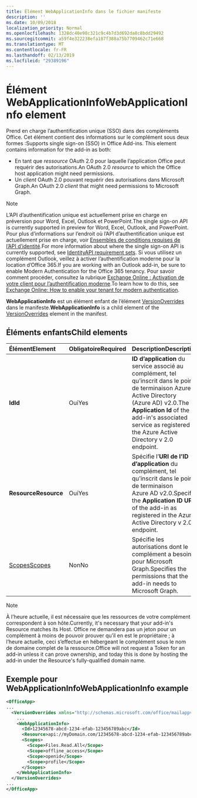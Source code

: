 ```yaml
---
title: Élément WebApplicationInfo dans le fichier manifeste
description: ''
ms.date: 10/09/2018
localization_priority: Normal
ms.openlocfilehash: 1328dc40e98c321c9c4b7d3d692da8c8bdd29492
ms.sourcegitcommit: a59f4e322238efa187f388a75b7709462c71e668
ms.translationtype: MT
ms.contentlocale: fr-FR
ms.lasthandoff: 02/13/2019
ms.locfileid: "29389196"
---
```

# <a name="webapplicationinfo-element"></a><span data-ttu-id="487b9-102">Élément WebApplicationInfo</span><span class="sxs-lookup"><span data-stu-id="487b9-102">WebApplicationInfo element</span></span>

<span data-ttu-id="487b9-103">Prend en charge l’authentification unique (SSO) dans des compléments Office. Cet élément contient des informations sur le complément sous deux formes :</span><span class="sxs-lookup"><span data-stu-id="487b9-103">Supports single sign-on (SSO) in Office Add-ins. This element contains information for the add-in as both:</span></span>

- <span data-ttu-id="487b9-104">En tant que *ressource* OAuth 2.0 pour laquelle l’application Office peut requérir des autorisations.</span><span class="sxs-lookup"><span data-stu-id="487b9-104">An OAuth 2.0 *resource* to which the Office host application might need permissions.</span></span>
- <span data-ttu-id="487b9-105">Un *client* OAuth 2.0 pouvant requérir des autorisations dans Microsoft Graph.</span><span class="sxs-lookup"><span data-stu-id="487b9-105">An OAuth 2.0 *client* that might need permissions to Microsoft Graph.</span></span>

> [!NOTE]
> <span data-ttu-id="487b9-106">L’API d’authentification unique est actuellement prise en charge en préversion pour Word, Excel, Outlook et PowerPoint.</span><span class="sxs-lookup"><span data-stu-id="487b9-106">The single sign-on API is currently supported in preview for Word, Excel, Outlook, and PowerPoint.</span></span> <span data-ttu-id="487b9-107">Pour plus d’informations sur l’endroit où l’API d’authentification unique est actuellement prise en charge, voir [Ensembles de conditions requises de l’API d’identité](https://docs.microsoft.com/office/dev/add-ins/reference/requirement-sets/identity-api-requirement-sets).</span><span class="sxs-lookup"><span data-stu-id="487b9-107">For more information about where the single sign-on API is currently supported, see [IdentityAPI requirement sets](https://docs.microsoft.com/office/dev/add-ins/reference/requirement-sets/identity-api-requirement-sets).</span></span> <span data-ttu-id="487b9-108">Si vous utilisez un complément Outlook, veillez à activer l’authentification moderne pour la location d’Office 365.</span><span class="sxs-lookup"><span data-stu-id="487b9-108">If you are working with an Outlook add-in, be sure to enable Modern Authentication for the Office 365 tenancy.</span></span> <span data-ttu-id="487b9-109">Pour savoir comment procéder, consultez la rubrique [Exchange Online : Activation de votre client pour l’authentification moderne](https://social.technet.microsoft.com/wiki/contents/articles/32711.exchange-online-how-to-enable-your-tenant-for-modern-authentication.aspx).</span><span class="sxs-lookup"><span data-stu-id="487b9-109">To learn how to do this, see [Exchange Online: How to enable your tenant for modern authentication](https://social.technet.microsoft.com/wiki/contents/articles/32711.exchange-online-how-to-enable-your-tenant-for-modern-authentication.aspx).</span></span>

<span data-ttu-id="487b9-110">**WebApplicationInfo** est un élément enfant de l’élément [VersionOverrides](versionoverrides.md) dans le manifeste.</span><span class="sxs-lookup"><span data-stu-id="487b9-110">**WebApplicationInfo** is a child element of the [VersionOverrides](versionoverrides.md) element in the manifest.</span></span>  

## <a name="child-elements"></a><span data-ttu-id="487b9-111">Éléments enfants</span><span class="sxs-lookup"><span data-stu-id="487b9-111">Child elements</span></span>

|  <span data-ttu-id="487b9-112">Élément</span><span class="sxs-lookup"><span data-stu-id="487b9-112">Element</span></span> |  <span data-ttu-id="487b9-113">Obligatoire</span><span class="sxs-lookup"><span data-stu-id="487b9-113">Required</span></span>  |  <span data-ttu-id="487b9-114">Description</span><span class="sxs-lookup"><span data-stu-id="487b9-114">Description</span></span>  |
|:-----|:-----|:-----|
|  <span data-ttu-id="487b9-115">**Id**</span><span class="sxs-lookup"><span data-stu-id="487b9-115">**Id**</span></span>    |  <span data-ttu-id="487b9-116">Oui</span><span class="sxs-lookup"><span data-stu-id="487b9-116">Yes</span></span>   |  <span data-ttu-id="487b9-117">**ID d’application** du service associé au complément, tel qu’inscrit dans le point de terminaison Azure Active Directory (Azure AD) v2.0.</span><span class="sxs-lookup"><span data-stu-id="487b9-117">The **Application Id** of the add-in's associated service as registered in the Azure Active Directory v 2.0 endpoint.</span></span>|
|  <span data-ttu-id="487b9-118">**Resource**</span><span class="sxs-lookup"><span data-stu-id="487b9-118">**Resource**</span></span>  |  <span data-ttu-id="487b9-119">Oui</span><span class="sxs-lookup"><span data-stu-id="487b9-119">Yes</span></span>   |  <span data-ttu-id="487b9-120">Spécifie l’**URI de l’ID d’application** du complément, tel qu’inscrit dans le point de terminaison Azure AD v2.0.</span><span class="sxs-lookup"><span data-stu-id="487b9-120">Specifies the **Application ID URI** of the add-in as registered in the Azure Active Directory v 2.0 endpoint.</span></span>|
|  [<span data-ttu-id="487b9-121">Scopes</span><span class="sxs-lookup"><span data-stu-id="487b9-121">Scopes</span></span>](scopes.md)                |  <span data-ttu-id="487b9-122">Non</span><span class="sxs-lookup"><span data-stu-id="487b9-122">No</span></span>  |  <span data-ttu-id="487b9-123">Spécifie les autorisations dont le complément a besoin pour Microsoft Graph.</span><span class="sxs-lookup"><span data-stu-id="487b9-123">Specifies the permissions that the add-in needs to Microsoft Graph.</span></span>  |

> [!NOTE] 
> <span data-ttu-id="487b9-124">À l’heure actuelle, il est nécessaire que les ressources de votre complément correspondent à son hôte.</span><span class="sxs-lookup"><span data-stu-id="487b9-124">Currently, it's necessary that your add-in's Resource matches its Host.</span></span> <span data-ttu-id="487b9-125">Office ne demandera pas un jeton pour un complément à moins de pouvoir prouver qu’il en est le propriétaire ; à l’heure actuelle, ceci s’effectue en hébergeant le complément sous le nom de domaine complet de la ressource.</span><span class="sxs-lookup"><span data-stu-id="487b9-125">Office will not request a Token for an add-in unless it can prove ownership, and today this is done by hosting the add-in under the Resource's fully-qualified domain name.</span></span>

## <a name="webapplicationinfo-example"></a><span data-ttu-id="487b9-126">Exemple pour WebApplicationInfo</span><span class="sxs-lookup"><span data-stu-id="487b9-126">WebApplicationInfo example</span></span>

```xml
<OfficeApp>
...
  <VersionOverrides xmlns="http://schemas.microsoft.com/office/mailappversionoverrides" xsi:type="VersionOverridesV1_0">
    ...
    <WebApplicationInfo>
      <Id>12345678-abcd-1234-efab-123456789abc</Id>
      <Resource>api://myDomain.com/12345678-abcd-1234-efab-123456789abc<Resource>
      <Scopes>
        <Scope>Files.Read.All</Scope>
        <Scope>offline_access</Scope>
        <Scope>openid</Scope>
        <Scope>profile</Scope>        
      </Scopes>
    </WebApplicationInfo>
  </VersionOverrides>
...
</OfficeApp>
```
